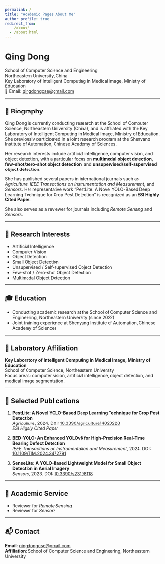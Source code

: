 ```yaml
---
permalink: /
title: "Academic Pages About Me"
author_profile: true
redirect_from: 
  - /about/
  - /about.html
---
```


# Qing Dong

School of Computer Science and Engineering  
Northeastern University, China  
Key Laboratory of Intelligent Computing in Medical Image, Ministry of Education  
📧 Email: qingdongcse@gmail.com

---

## 🧬 Biography

Qing Dong is currently conducting research at the School of Computer Science, Northeastern University (China), and is affiliated with the Key Laboratory of Intelligent Computing in Medical Image, Ministry of Education. She previously participated in a joint research program at the Shenyang Institute of Automation, Chinese Academy of Sciences.

Her research interests include artificial intelligence, computer vision, and object detection, with a particular focus on **multimodal object detection**, **few-shot/zero-shot object detection**, and **unsupervised/self-supervised object detection**.

She has published several papers in international journals such as *Agriculture*, *IEEE Transactions on Instrumentation and Measurement*, and *Sensors*. Her representative work “PestLite: A Novel YOLO-Based Deep Learning Technique for Crop Pest Detection” is recognized as an **ESI Highly Cited Paper**.

She also serves as a reviewer for journals including *Remote Sensing* and *Sensors*.

---

## 🔬 Research Interests

- Artificial Intelligence  
- Computer Vision  
- Object Detection  
- Small Object Detection  
- Unsupervised / Self-supervised Object Detection  
- Few-shot / Zero-shot Object Detection  
- Multimodal Object Detection  

---

## 🎓 Education

- Conducting academic research at the School of Computer Science and Engineering, Northeastern University (since 2022)  
- Joint training experience at Shenyang Institute of Automation, Chinese Academy of Sciences

---

## 🧪 Laboratory Affiliation

**Key Laboratory of Intelligent Computing in Medical Image, Ministry of Education**  
School of Computer Science, Northeastern University  
Focus areas: computer vision, artificial intelligence, object detection, and medical image segmentation.

---

## 📄 Selected Publications

1. **PestLite: A Novel YOLO-Based Deep Learning Technique for Crop Pest Detection**  
   *Agriculture*, 2024. DOI: [10.3390/agriculture14020228](https://doi.org/10.3390/agriculture14020228)  
   _ESI Highly Cited Paper_

2. **BED-YOLO: An Enhanced YOLOv8 for High-Precision Real-Time Bearing Defect Detection**  
   *IEEE Transactions on Instrumentation and Measurement*, 2024. DOI: [10.1109/TIM.2024.3472791](https://doi.org/10.1109/TIM.2024.3472791)

3. **SenseLite: A YOLO-Based Lightweight Model for Small Object Detection in Aerial Imagery**  
   *Sensors*, 2023. DOI: [10.3390/s23198118](https://doi.org/10.3390/s23198118)

---

## 🧾 Academic Service

- Reviewer for *Remote Sensing*  
- Reviewer for *Sensors*

---

## 📬 Contact

**Email**: qingdongcse@gmail.com  
**Affiliation**: School of Computer Science and Engineering, Northeastern University  


